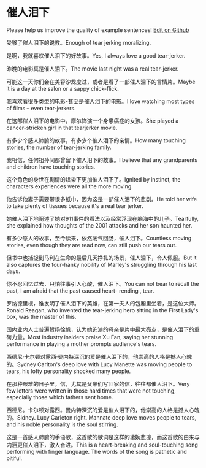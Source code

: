 # 催人泪下

Please help us improve the quality of example sentences! [Edit on Github](https://github.com/jiyushe/jiyu-example-sentence-source/blob/main/chinese/cuirenleixia.md)

<p><span class="chinese">受够了催人泪下的说教。</span><span class="english">Enough of tear jerking moralizing.</span></p>

<p><span class="chinese">是啊，我就喜欢催人泪下的好故事。</span><span class="english">Yes, I always love a good tear-jerker.</span></p>

<p><span class="chinese">昨晚的电影真是催人泪下。</span><span class="english">The movie last night was a real tear-jerker.</span></p>

<p><span class="chinese">可能这一天你们会在美容沙龙度过，或者是看了一部催人泪下的言情片。</span><span class="english">Maybe it is a day at the salon or a sappy chick-flick.</span></p>

<p><span class="chinese">我喜欢看很多类型的电影-甚至是催人泪下的电影。</span><span class="english">I love watching most types of films – even tear-jerkers.</span></p>

<p><span class="chinese">在这部催人泪下的电影中，摩尔饰演一个身患癌症的女孩。</span><span class="english">She played a cancer-stricken girl in that tearjerker movie.</span></p>

<p><span class="chinese">有多少个感人肺腑的故事，有多少个催人泪下的亲情。</span><span class="english">How many touching stories, the number of tear-jerking family.</span></p>

<p><span class="chinese">我相信，任何祖孙间都曾留下催人泪下的故事。</span><span class="english">I believe that any grandparents and children have touching stories.</span></p>

<p><span class="chinese">这个角色的身世在剧情的烘染下更加催人泪下了。</span><span class="english">Ignited by instinct, the characters experiences were all the more moving.</span></p>

<p><span class="chinese">他告诉他妻子需要带很多纸巾，因为这是一部催人泪下的悲剧。</span><span class="english">He told her wife to take plenty of tissues because it's a real tear jerker.</span></p>

<p><span class="chinese">她催人泪下地阐述了她对911事件的看法以及经常浮现在脑海中的儿子。</span><span class="english">Tearfully, she explained how thoughts of the 2001 attacks and her son haunted her.</span></p>

<p><span class="chinese">有多少感人的故事，至今读来，依然荡气回肠，催人泪下。</span><span class="english">Countless moving stories, even though they are read now, can still push our tears out.</span></p>

<p><span class="chinese">但书中也捕捉到马利在生命的最后几天挣扎的场景，催人泪下，令人佩服。</span><span class="english">But it also captures the four-hanky nobility of Marley's struggling through his last days.</span></p>

<p><span class="chinese">你不忍回忆过去，只怕往事引人心酸，催人泪下。</span><span class="english">You can not bear to recall the past, I am afraid that the past caused heart- rending , tear.</span></p>

<p><span class="chinese">罗纳德里根，谁发明了催人泪下的英雄，在第一夫人的包厢里坐着，是这位大师。</span><span class="english">Ronald Reagan, who invented the tear-jerking hero sitting in the First Lady's box, was the master of this.</span></p>

<p><span class="chinese">国内业内人士普遍赞扬徐帆，认为她饰演的母亲是片中最大亮点，是催人泪下的重磅力量。</span><span class="english">Most industry insiders praise Xu Fan, saying her stunning performance in playing a mother prompts audience's tears.</span></p>

<p><span class="chinese">西德尼·卡尔顿对露西·曼内特深沉的爱是催人泪下的，他崇高的人格是撼人心魄的。</span><span class="english">Sydney Carlton's deep love with Lucy Manette was moving people to tears, his lofty personality shocked many people.</span></p>

<p><span class="chinese">在那种艰难的日子里，信，尤其是父亲们写回家的信，往往都催人泪下。</span><span class="english">Very few letters were written in those hard times that were not touching, especially those which fathers sent home.</span></p>

<p><span class="chinese">西德尼。卡尔顿对露西。曼内特深沉的爱是催人泪下的，他崇高的人格是撼人心魄的。</span><span class="english">Sidney. Lucy Carleton right. Mannate deep love moves people to tears, and his noble personality is the soul stirring.</span></p>

<p><span class="chinese">这是一首感人肺腑的手语歌，这首歌的歌词是这样的凄婉悲凉，而这首歌的由来与内涵更催人泪下，激人奋进。</span><span class="english">This is a heart-breaking and soul-touching song performing with finger language. The words of the song is pathetic and pitiful.</span></p>

